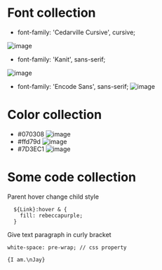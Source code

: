# Font collection
- font-family: 'Cedarville Cursive', cursive; 

![image](https://user-images.githubusercontent.com/78078898/112044994-a52d9200-8b4a-11eb-91b7-5d1e2c602416.png)
- font-family: 'Kanit', sans-serif; 

![image](https://user-images.githubusercontent.com/78078898/112045087-be364300-8b4a-11eb-9fd9-ba0daa08c2e6.png)
- font-family: 'Encode Sans', sans-serif; 
![image](https://user-images.githubusercontent.com/78078898/112045169-d312d680-8b4a-11eb-9745-fea00dadb4c5.png)


# Color collection
- #070308 ![image](https://user-images.githubusercontent.com/78078898/112045354-0c4b4680-8b4b-11eb-9c01-384782f895dc.png)
- #ffd79d ![image](https://user-images.githubusercontent.com/78078898/112045440-25ec8e00-8b4b-11eb-86bc-4d51e926246f.png)
- #7D3EC1 ![image](https://user-images.githubusercontent.com/78078898/112045565-49173d80-8b4b-11eb-8baf-7821f4d5e408.png)


# Some code collection

Parent hover change child style
```
  ${Link}:hover & {
    fill: rebeccapurple;
  }
```
Give text paragraph in curly bracket 
```
white-space: pre-wrap; // css property

{I am.\nJay}
```
